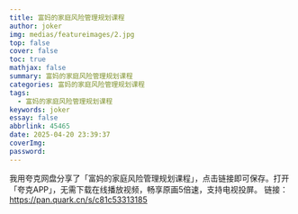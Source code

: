 ```yaml
---
title: 富妈的家庭风险管理规划课程
author: joker
img: medias/featureimages/2.jpg
top: false
cover: false
toc: true
mathjax: false
summary: 富妈的家庭风险管理规划课程
categories: 富妈的家庭风险管理规划课程
tags:
  - 富妈的家庭风险管理规划课程
keywords: joker
essay: false
abbrlink: 45465
date: 2025-04-20 23:39:37
coverImg:
password:
---
```


我用夸克网盘分享了「富妈的家庭风险管理规划课程」，点击链接即可保存。打开「夸克APP」，无需下载在线播放视频，畅享原画5倍速，支持电视投屏。
链接：https://pan.quark.cn/s/c81c53313185
